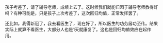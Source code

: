 孩子考差了，请了辅导老师，成绩上去了。这时候我们就能归因于辅导老师教得好吗？有种可能是，只是孩子上次考差了，这次回归均值，正常发挥罢了。

还比如，我得新冠了，我去看医生了，现在好了，所以医生的功劳居功至伟。结果实际上就算不看医生，大部分人也是1天就康复了。这也是回归均值效应在起作用。